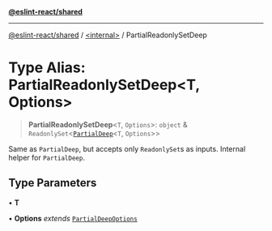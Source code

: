 [**@eslint-react/shared**](../../README.md)

***

[@eslint-react/shared](../../README.md) / [\<internal\>](../README.md) / PartialReadonlySetDeep

# Type Alias: PartialReadonlySetDeep\<T, Options\>

> **PartialReadonlySetDeep**\<`T`, `Options`\>: `object` & `ReadonlySet`\<[`PartialDeep`](PartialDeep.md)\<`T`, `Options`\>\>

Same as `PartialDeep`, but accepts only `ReadonlySet`s as inputs. Internal helper for `PartialDeep`.

## Type Parameters

• **T**

• **Options** *extends* [`PartialDeepOptions`](PartialDeepOptions.md)
